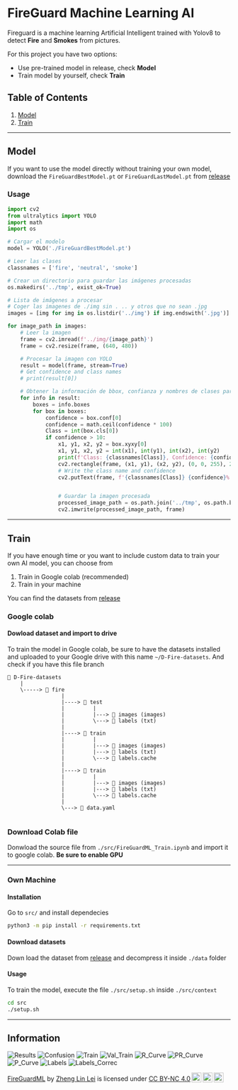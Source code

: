 # FireGuard Machine Learning AI

Fireguard is a machine learning Artificial Intelligent trained with Yolov8 to detect **Fire** and **Smokes** from pictures.

For this project you have two options:
* Use pre-trained model in release, check **Model**
* Train model by yourself, check **Train**

## Table of Contents
1. [Model](#model)
2. [Train](#todel)


--------------------------

## Model

If you want to use the model directly without training your own model, download the `FireGuardBestModel.pt` or `FireGuardLastModel.pt` from [release](https://github.com/ZhengLinLei/FireGuardML/releases/)

### Usage
```python
import cv2
from ultralytics import YOLO
import math
import os

# Cargar el modelo
model = YOLO('./FireGuardBestModel.pt')

# Leer las clases
classnames = ['fire', 'neutral', 'smoke']

# Crear un directorio para guardar las imágenes procesadas
os.makedirs('../tmp', exist_ok=True)

# Lista de imágenes a procesar
# Coger las imagenes de ./img sin . .. y otros que no sean .jpg
images = [img for img in os.listdir('../img') if img.endswith('.jpg')]

for image_path in images:
    # Leer la imagen
    frame = cv2.imread(f'../img/{image_path}')
    frame = cv2.resize(frame, (640, 480))

    # Procesar la imagen con YOLO
    result = model(frame, stream=True)
    # Get confidence and class names
    # print(result[0])

    # Obtener la información de bbox, confianza y nombres de clases para trabajar con ella
    for info in result:
        boxes = info.boxes
        for box in boxes:
            confidence = box.conf[0]
            confidence = math.ceil(confidence * 100)
            Class = int(box.cls[0])
            if confidence > 10:
                x1, y1, x2, y2 = box.xyxy[0]
                x1, y1, x2, y2 = int(x1), int(y1), int(x2), int(y2)
                print(f'Class: {classnames[Class]}, Confidence: {confidence}%')
                cv2.rectangle(frame, (x1, y1), (x2, y2), (0, 0, 255), 2)
                # Write the class name and confidence
                cv2.putText(frame, f'{classnames[Class]} {confidence}%', (x1 - 8, y1 - 8), cv2.FONT_HERSHEY_SIMPLEX, 0.7, (0, 0, 255), 1)


                # Guardar la imagen procesada
                processed_image_path = os.path.join('../tmp', os.path.basename(image_path))
                cv2.imwrite(processed_image_path, frame)
```


--------------------------


## Train

If you have enough time or you want to include custom data to train your own AI model, you can choose from
1. Train in Google colab (recommended)
2. Train in your machine

You can find the datasets from [release](https://github.com/ZhengLinLei/FireGuardML/releases/)


### Google colab

#### Dowload dataset and import to drive

To train the model in Google colab, be sure to have the datasets installed and uploaded to your Google drive with this name `~/D-Fire-datasets`. And check if you have this file branch

```
📁 D-Fire-datasets
    |
    \-----> 📁 fire
                 |
                 |----> 📁 test
                 |         |
                 |         |---> 📁 images (images)
                 |         \---> 📁 labels (txt)
                 |
                 |----> 📁 train
                 |         |
                 |         |---> 📁 images (images)
                 |         |---> 📁 labels (txt)
                 |         \---> 📄 labels.cache
                 |
                 |----> 📁 train
                 |         |
                 |         |---> 📁 images (images)
                 |         |---> 📁 labels (txt)
                 |         \---> 📄 labels.cache
                 |
                 \---> 📄 data.yaml
                 
```

### Download Colab file 

Donwload the source file from `./src/FireGuardML_Train.ipynb` and import it to google colab. **Be sure to enable GPU**


-------

### Own Machine

#### Installation
Go to `src/` and install dependecies

```bash
python3 -m pip install -r requirements.txt
```

#### Download datasets

Down load the dataset from [release](https://github.com/ZhengLinLei/FireGuardML/releases/) and decompress it inside `./data` folder


#### Usage

To train the model, execute the file `./src/setup.sh` inside `./src/context`

```bash
cd src
./setup.sh
```


----------------------------------------------------------------------------


## Information

![Results](./doc/results.png)
![Confusion](./doc/confusion_matrix_normalized.png)
![Train](./doc/train_batch827.jpg)
![Val_Train](./doc/val_batch0_pred.jpg)
![R_Curve](./doc/R_curve.png)
![PR_Curve](./doc/PR_curve.png)
![P_Curve](./doc/P_curve.png)
![Labels](./doc/labels.jpg)
![Labels_Correc](./doc/labels_correlogram.jpg)




 <p xmlns:cc="http://creativecommons.org/ns#" xmlns:dct="http://purl.org/dc/terms/"><a property="dct:title" rel="cc:attributionURL" href="https://github.com/ZhengLinLei/FireGuardML">FireGuardML</a> by <a rel="cc:attributionURL dct:creator" property="cc:attributionName" href="https://github.com/ZhengLinLei">Zheng Lin Lei</a> is licensed under <a href="http://creativecommons.org/licenses/by-nc/4.0/?ref=chooser-v1" target="_blank" rel="license noopener noreferrer" style="display:inline-block;">CC BY-NC 4.0<img style="height:22px!important;margin-left:3px;vertical-align:text-bottom;" src="https://mirrors.creativecommons.org/presskit/icons/cc.svg?ref=chooser-v1"><img style="height:22px!important;margin-left:3px;vertical-align:text-bottom;" src="https://mirrors.creativecommons.org/presskit/icons/by.svg?ref=chooser-v1"><img style="height:22px!important;margin-left:3px;vertical-align:text-bottom;" src="https://mirrors.creativecommons.org/presskit/icons/nc.svg?ref=chooser-v1"></a></p> 